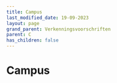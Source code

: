 ```yaml
---
title: Campus
last_modified_date: 19-09-2023
layout: page
grand_parent: Verkenningsvoorschriften
parent: C
has_children: false
---
```


Campus
======

